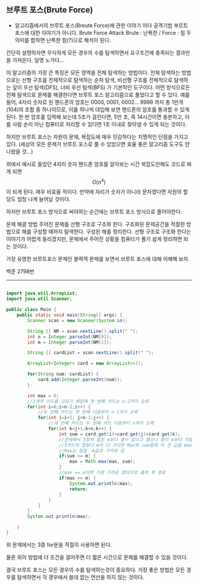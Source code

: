 ## 브루트 포스(Brute Force)

* 알고리즘에서의 브루트 포스(Breute Force)에 관한 이야기 이다
공격기법 부르트 포스에 대한 이야기가 아니다. Brute Force Attack
Brute : 난폭한 / Force : 힘 두 의미를 합하면 난폭한 힘(?)으로 해석이 된다.

간단히 설명하자면 무식하게 모든 경우의 수를 탐색하면서 요구조건에 충족되는 결과만을 가져온다. 일명 노가다...

이 알고리즘의 가장 큰 특징은 모든 영역을 전체 탐색하는 방법이다.
전체 탐색하는 방법으로는 선형 구조를 전체적으로 탐색하는 순차 탐색, 비선형 구조를 전체적으로 탐색하는 깊이 우선 탐색(DFS), 너비 우선 탐색(BFS) 가 기본적인 도구이다.
어떤 방식으로든 전체 탐색으로 문제를 해결한다면 브루트 포스 알고리즘으로 풀었다고 할 수 있다.
예를 들어, 4자리 숫자로 된 핸드폰의 암호는 0000, 0001, 0002... 9999 까지 총 1만개(104)의 조합 중 하나이므로, 이를 하나씩 대입해 보면 핸드폰의 암호를 통과할 수 있게 된다. 한 번 암호를 입력해 보는데 5초가 걸린다면, 5만 초, 즉 14시간이면 충분하고, 이를 사람 손이 아닌 컴퓨터로 처리할 수 있다면 1초 이내로 찾아낼 수 있게 되는 것이다.

하지만 브루트 포스는 자원이 문제, 복잡도에 매우 민감하다는 치명적인 단점을 가지고 있다. (세상의 모든 문제가 브루트 포스로 풀 수 있었으면 효율 좋은 알고리즘 도구도 안 나왔을 것...)

위에서 예시로 들었던 4자리 숫자 핸드폰 암호를 알아보는 시간 복잡도만해도 코드로 짜게 되면
$$
O(n^4)
$$
이 되게 된다. 매우 비효율 적이다. 만약에 자리가 숫자가 아니라 문자였다면 자원의 할당도 엄청 나게 늘어날 것이다.

하지만 브루트 포스 방식으로 써야하는 순간에는 브루트 포스 방식으로 풀어야한다.

문제 해결 방법
주어진 문제를 선형 구조로 구조화 한다.
구조화된 문제공간을 적절한 방법으로 해를 구성할 때까지 탐색한다.
구성된 해를 정리한다.
선형 구조로 구조화 한다는 이야기가 어렵게 들리겠지만, 문제에서 주어진 상황을 컴퓨터가 풀기 쉽게 정리하면 되는 것이다.

가장 유명한 브루트포스 문제인 블랙잭 문제를 보면서 브루트 포스에 대해 이해해 보자.

백준 2798번

***

```java

import java.util.ArrayList;
import java.util.Scanner;

public class Main {
    public static void main(String[] args) {
        Scanner scan = new Scanner(System.in);

        String [] NM = scan.nextLine().split(" ");
        int n = Integer.parseInt(NM[0]);
        int m = Integer.parseInt(NM[1]);

        String [] cardList = scan.nextLine().split(" ");

        ArrayList<Integer> card = new ArrayList<>();

        for(String num: cardList) {
            card.add(Integer.parseInt(num));
        }

        int max = 0;
        //3개의 카드를 고르기 때문에 첫 번째 카드는 n-2까지 순회
        for(int i=0;i<n-2;i++) {
            //두 번째 카드는 첫 번째 다음부터 n-1까지 순회
            for(int j=i+1; j<n-1;j++) {
                //세 번째 카드는 두 번째 카드 다음부터 n까지 순회
                for(int k=j+1;k<n;k++) {
                    int sum = card.get(i)+card.get(j)+card.get(k);
                    //문제에서 3장의 합은 m보다 클수 없다고 했으니 합이 m보다 작을때만 계산
                    //3카드의 합보다 m이 더 크다면 Max와 sum중에 더 큰 값을 max에 대입
                    //Max는 점점  m값과 가까워 짐
                    if(sum <= m) {
                        max = Math.max(max, sum);
                    }
                    //max == m이면 가장 가까운 합이므로 출력 후 종료
                    if(max == m) {
                        System.out.println(max);
                        return;
                    }
                }
            }
        }
        System.out.println(max);

    }
}

```

위 문제에서는 3중 for문을 적절히 사용하면 된다.

물론 위의 방법에 더 조건을 걸어주면 더 짧은 시간으로 문제를 해결할 수 있을 것이다.

결국 브루트 포스는 모든 경우의 수를 탐색하는것이 중요하다. 가장 좋은 방법은 모든 경우를 탐색하면서 각 경우에서 쓸데 없는 연산을 하지 않는 것이다.

